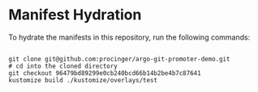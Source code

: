 
# Manifest Hydration

To hydrate the manifests in this repository, run the following commands:

```shell

git clone git@github.com:procinger/argo-git-promoter-demo.git
# cd into the cloned directory
git checkout 96479bd89299e0cb240bcd66b14b2be4b7c87641
kustomize build ./kustomize/overlays/test
```